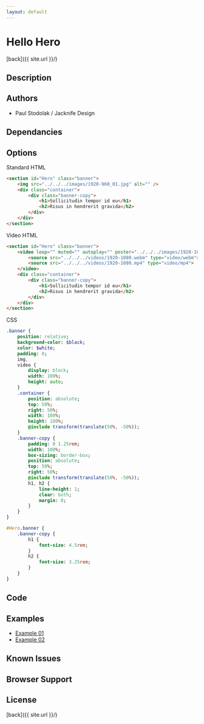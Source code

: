 ```yaml
---
layout: default
---
```


# Hello Hero
[back]({{ site.url }}/)

## Description

## Authors
- Paul Stodolak / Jacknife Design

## Dependancies

## Options
Standard HTML
```html
<section id="Hero" class="banner">
	<img src="../../../images/1920-960_01.jpg" alt="" />
	<div class="container">
		<div class="banner-copy">
			<h1>Sollicitudin tempor id eu</h1>
			<h2>Risus in hendrerit gravida</h2>
		</div>
	</div>
</section>
```
Video HTML
```html
<section id="Hero" class="banner">
	<video loop="" muted="" autoplay="" poster="../../../images/1920-1080_01.jpg">
		<source src="../../../videos/1920-1080.webm" type="video/webm">
		<source src="../../../videos/1920-1080.mp4" type="video/mp4">
	</video>
	<div class="container">
		<div class="banner-copy">
			<h1>Sollicitudin tempor id eu</h1>
			<h2>Risus in hendrerit gravida</h2>
		</div>
	</div>
</section>
```
CSS
```sass
.banner {
	position: relative;
	background-color: $black;
	color: $white;
	padding: 0;
	img,
	video {
		display: block;
		width: 100%;
		height: auto;
	}
	.container {
		position: absolute;
		top: 50%;
		right: 50%;
		width: 100%;
		height: 100%;
		@include transform(translate(50%, -50%));
	}
	.banner-copy {
		padding: 0 1.25rem;
		width: 100%;
		box-sizing: border-box;
		position: absolute;
		top: 50%;
		right: 50%;
		@include transform(translate(50%, -50%));
		h1, h2 {
			line-height: 1;
			clear: both;
			margin: 0;
		}
	}
}

#Hero.banner {
	.banner-copy {
		h1 {
			font-size: 4.5rem;
		}
		h2 {
			font-size: 3.25rem;
		}
	}
}
```

## Code

## Examples
- [Example 01](examples/01)
- [Example 02](examples/02)

## Known Issues

## Browser Support

## License

[back]({{ site.url }}/)